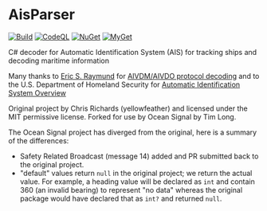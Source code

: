 # AisParser

[![Build](https://github.com/yellowfeather/AisParser/actions/workflows/build.yml/badge.svg)](https://github.com/yellowfeather/AisParser/actions/workflows/build.yml)
[![CodeQL](https://github.com/yellowfeather/AisParser/actions/workflows/codeql-analysis.yml/badge.svg)](https://github.com/yellowfeather/AisParser/actions/workflows/codeql-analysis.yml)
[![NuGet](http://img.shields.io/nuget/v/AisParser.svg)](https://www.nuget.org/packages/AisParser/)
[![MyGet](https://img.shields.io/myget/aisparser/v/aisparser)](https://www.myget.org/feed/Packages/aisparser)

C# decoder for Automatic Identification System (AIS) for tracking ships and decoding maritime information

Many thanks to [Eric S. Raymund](http://www.catb.org/~esr/) for [AIVDM/AIVDO protocol decoding](https://gpsd.gitlab.io/gpsd/AIVDM.html) and to the U.S. Department of Homeland Security for [Automatic Identification System Overview](https://navcen.uscg.gov/?pageName=AISmain)

Original project by Chris Richards (yellowfeather) and licensed under the MIT permissive license. Forked for use by Ocean Signal by Tim Long.

The Ocean Signal project has diverged from the original, here is a summary of the differences:

- Safety Related Broadcast (message 14) added and PR submitted back to the original project.
- "default" values return `null` in the original project; we return the actual value. For example, a heading value will be declared as `int` and contain 360 (an invalid bearing) to represent "no data" whereas the original package would have declared that as `int?` and returned `null`.
